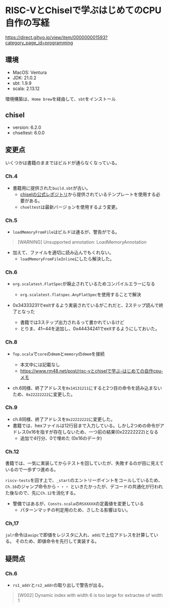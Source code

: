 # RISC-VとChiselで学ぶはじめてのCPU自作の写経

https://direct.gihyo.jp/view/item/000000001593?category_page_id=programming

## 環境

* MacOS: Ventura
* JDK: 21.0.2
* sbt: 1.9.9
* scala: 2.13.12

環境構築は、`Home brew`を経由して、`sbt`をインストール

## chisel

* version: 6.2.0
* chseltest: 6.0.0

## 変更点

いくつかは書籍のままではビルドが通らなくなっている。

### Ch.4

* 書籍用に提供された`build.sbt`が古い。
  * [chiselの公式レポジトリ]()から提供されているテンプレートを使用する必要がある。
  * `chseltest`は最新バージョンを使用するよう変更。

### Ch.5

* `loadMemoryFromFile`はビルドは通るが、警告がでる。

> [WARNING] Unsupported annotation: LoadMemoryAnnotation

* 加えて、ファイルを適切に読み込んでもくれない。
  * `loadMemoryFromFileInline`にしたら解決した。

### Ch.6

* `org.scalatest.FlatSpec`が廃止されているためコンパイルエラーになる
  * `org.scalatest.flatspec.AnyFlatSpec`を使用することで解決

* 0x34333231でexitするよう実装されているがこれだと、2ステップ読んで終了となった
  * 書籍では3ステップ出力されるって書かれているけど
  * とりま、41~44を追加し、0x44434241でexitするようにしておいた。

### Ch.8

* `Top.scala`で`core`の`dmem`と`memory`の`dmem`を接続
  * 本文中には記載なし
  * https://www.rm48.net/post/risc-vとchiselで学ぶ-はじめての自作cpu-メモ

* ch.6同様、終了アドレスを`0x14131211`にすると2つ目の命令を読み込まないため、`0x22222222`に変更した。

### Ch.9

* ch.8同様、終了アドレスを`0x22222222`に変更した。
* 書籍では、hexファイルは12行目まで入力している。しかし2つめの命令がアドレス0x16を指すが存在しないため、一つ前の結果(0x22222222)となる
  * 追加で4行分、0で埋めた (0x16のデータ)

### Ch.12

書籍では、一気に実装してからテストを回していたが、失敗するのが目に見えているので一歩ずつ進める。

`riscv-tests`を回す上で、`_start`のエントリーポイントをコールしているため、`Ch.16`のジャンプ命令から・・・
といきたかったが、デコードの共通化が行われた後なので、先に`Ch.12`を消化する。

* 警備ではあるが、`Consts.scala`の`RSXXXXX`の定義値を変更している
  * パターンマッチの判定用のため、さしたる影響はない。

### Ch,17

`jalr`命令は`auipc`で即値をレジスタに入れ、`addi`で上位アドレスを計算している。
そのため、即値命令を先行して実装する。

<!--
### Ch.16

`_start`のエントリーポイントのコールを処理するためジャンプ命令を先行して実装する。

* `riscv-tests`は、[zig言語](https://ziglang.org/)を介して`bin`ファイルに変換。
  * テストケースは、[cgshep/riscv-tests-prebuilt-binaries](https://github.com/cgshep/riscv-tests-prebuilt-binaries)を使用した。
* `od`コマンドで`HEX`化
  * `MacOS版の`od`は、`w`パラメータが存在しないため、`sed`で加工した。

* JALRの実行でLSBに０を付与する際、&の結果はBoolになるため、UIntへの変換が必要
  * https://www.rm48.net/post/risc-vとchiselで学ぶ-はじめての自作cpu-メモ
-->

## 疑問点

### Ch.6

* `rs1_addr`と`rs2_addr`の取り出しで警告が出る。

> [W002] Dynamic index with width 6 is too large for extractee of width 1


